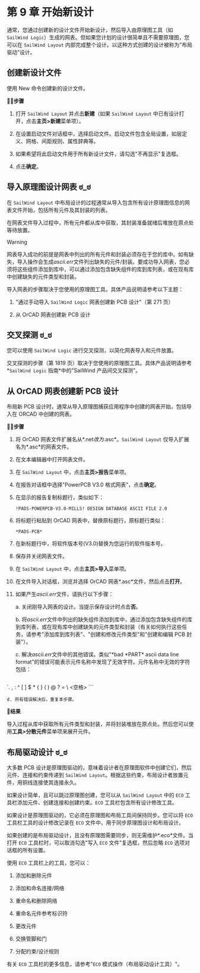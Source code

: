 # 第 9 章 开始新设计

通常，您通过创建新的设计文件开始新设计，然后导入由原理图工具（如 `SailWind Logic`）生成的网表。但如果您计划的设计很简单且不需要原理图，您可以在 `SailWind Layout` 内部完成整个设计。以这种方式创建的设计被称为"布局驱动"设计。

## 创建新设计文件

使用 New 命令创建新的设计文件。

🏃‍♂️‍**步骤**

1. 打开 `SailWind Layout` 并点击**新建**（如果 `SailWind Layout` 中已有设计打开，点击**主页>新建**菜单项）。

2. 在设置启动文件对话框中，选择启动文件。启动文件包含全局设置，如层定义、网格、间距规则、属性辞典等。

3. 如果希望将此启动文件用于所有新设计文件，请勾选"不再显示"复选框。

4. 点击**确定**。

## 导入原理图设计网表 ಠ_ಠ

在 `SailWind Layout` 中布局设计的过程通常从导入包含所有设计原理图信息的网表文件开始，包括所有元件及其封装的列表。

在网表文件导入过程中，所有元件都从库中获取，其封装准备就绪后堆放在原点处等待放置。


> [!warning] 
> 网表导入成功的前提是网表中列出的所有元件和封装必须存在于您的库中。如有缺失，导入操作会生成*ascii.err*文件列出缺失的元件/封装。要成功导入网表，您必须将这些组件添加到库中，可以通过添加包含缺失组件的库到库列表，或在现有库中创建缺失的元件类型和封装。

导入网表的步骤取决于您使用的原理图工具。具体产品说明请参考以下主题：

1. "通过手动导入 `SailWind Logic` 网表创建新 PCB 设计"（第 271 页）

2. 从 OrCAD 网表创建新 PCB 设计

## 交叉探测 ಠ_ಠ

您可以使用 `SailWind Logic` 进行交叉探测，以简化网表导入和元件放置。

交叉探测的步骤（第 1819 页）取决于您使用的原理图工具。具体产品说明请参考*`SailWind Logic` 指南*中的"SailWind 产品间交叉探测"。

## 从 OrCAD 网表创建新 PCB 设计

布局新 PCB 设计时，通常从导入原理图捕获应用程序中创建的网表开始，包括导入在 ORCAD 中创建的网表。

🏃‍♂️‍**步骤**

1. 将 OrCAD 网表文件扩展名从*.net*改为*.asc*。`SailWind Layout` 仅导入扩展名为*.asc*的网表文件。

2. 在文本编辑器中打开网表文件。

3. 在 `SailWind Layout` 中，点击**主页>报告**菜单项。

4. 在报告对话框中选择"PowerPCB V3.0 格式网表"，点击**确定**。

5. 在显示的报告复制标题行，类似如下：

   ```
   !PADS-POWERPCB-V3.0-MILLS! DESIGN DATABASE ASCII FILE 2.0
   ```

6. 将标题行粘贴到 OrCAD 网表中，替换原标题行，原标题行类似：

   ```
   *PADS-PCB*
   ```

7. 在新标题行中，将软件版本号(V3.0)替换为您运行的软件版本号。

8. 保存并关闭网表文件。

9. 在 `SailWind Layout` 中，点击**主页>导入**菜单项。

10. 在文件导入对话框，浏览并选择 OrCAD 网表*.asc*文件，然后点击**打开**。

11. 如果产生*ascii.err*文件，请执行以下步骤：

    a. 关闭刚导入网表的设计。当提示保存设计时点击**否**。

    b. 将*ascii.err*文件中列出的缺失组件添加到库中，通过添加包含缺失组件的库到库列表，或在现有库中创建缺失的元件类型和封装（有关如何执行这些任务，请参考"添加库到库列表"、"创建和修改元件类型"和"创建和编辑 PCB 封装"）。

    c. 解决*ascii.err*文件中的其他错误。类似"\*bad \*PART\* ascii data line format"的错误可能表示元件名称中发现了无效字符。元件名称中无效的字符包括：

    ```
`. , : ^ [ ] \$ \* { } ( ) @ ? = \ <空格>
    ```
    
    d. 所有错误解决后，重复本步骤。

👀‍**结果**

导入过程从库中获取所有元件类型和封装，并将封装堆放在原点处。然后您可以使用**工具>分散元件**菜单项来展开元件。

## 布局驱动设计 ಠ_ಠ

大多数 PCB 设计是原理图驱动的，意味着设计者在原理图软件中创建它们，然后元件、连接和约束传递到 `SailWind Layout`。根据这些约束，布局设计者放置元件，用铜线连接使其连接永久。

如果设计简单，且可以跳过原理图创建，您可以从 `SailWind Layout` 中的 `ECO` 工具栏添加元件、创建连接和创建约束。`ECO` 工具栏包含所有设计修改工具。

如果设计是原理图驱动的，它必须在原理图和布局工具间保持同步。您可以将 `ECO` 工具栏工具的设计修改记录在 `ECO` 文件中，用于同步原理图设计和布局设计。

如果创建的是布局驱动设计，且没有原理图需要同步，则无需维护*.eco*文件。当打开 `ECO` 工具栏时，可以取消勾选"写入 `ECO` 文件"复选框，然后忽略 `ECO` 选项对话框的所有设置。

使用 `ECO` 工具栏上的工具，您可以：

1. 添加和删除元件

2. 添加和命名连接/网络

3. 重命名和删除网络

4. 重命名元件参考标识符

5. 更改元件

6. 交换管脚和门

7. 分配约束/设计规则

有关 `ECO` 工具栏的更多信息，请参考"`ECO` 模式操作（布局驱动设计工具）"。